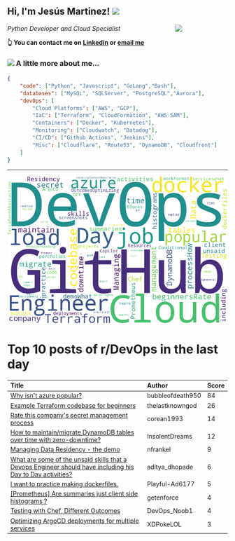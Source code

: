 <!--
**jmartinezl/jmartinezl** is a ✨ _special_ ✨ repository because its `README.md` (this file) appears on your GitHub profile.

Here are some ideas to get you started:

- 🔭 I’m currently working on ...
- 🌱 I’m currently learning ...
- 👯 I’m looking to collaborate on ...
- 🤔 I’m looking for help with ...
- 💬 Ask me about ...
- 📫 How to reach me: ...
- 😄 Pronouns: ...
- ⚡ Fun fact: ...
-->

<h2>Hi, I'm Jesús Martinez! <img src="https://media.giphy.com/media/WUlplcMpOCEmTGBtBW/giphy.gif" width="30"> </h2>
<img align='right' src="https://media.giphy.com/media/NytMLKyiaIh6VH9SPm/giphy.gif" width="120">
<p><em>Python Developer and Cloud Specialist
</em></p>

**👆 You can contact me on [Linkedin](https://www.linkedin.com/in/jes%C3%BAs-martinez-2b7b10104/) or [email me](mailto:jesus.mtz.lorenzo@gmail.com)**

### <img src="https://media.giphy.com/media/VgCDAzcKvsR6OM0uWg/giphy.gif" width="50"> A little more about me...  

```json
{
    "code": ["Python", "Javascript", "GoLang","Bash"],
    "databases": ["MySQL", "SQLServer", "PostgreSQL","Aurora"],
    "devOps": [
        "Cloud Platforms": ["AWS", "GCP"],
        "IaC": ["Terraform", "CloudFormation", "AWS SAM"],
        "Containers": ["Docker", "Kubernetes"],
        "Monitoring": ["Cloudwatch", "Datadog"],
        "CI/CD": ["Github Actions", "Jenkins"],
        "Misc": ["Cloudflare", "Route53", "DynamoDB", "Cloudfront"]
    ]
}
```
---

![Wordcloud](./cloud.png)

# Top 10 posts of r/DevOps in the last day

| Title | Author | Score |
|:---|:---|:---|
| [Why isn't azure popular?](https://www.reddit.com/r/devops/comments/13o0gz1/why_isnt_azure_popular/) | bubbleofdeath950 | 84 |
| [Example Terraform codebase for beginners](https://www.reddit.com/r/devops/comments/13omo0n/example_terraform_codebase_for_beginners/) | thelastknowngod | 26 |
| [Rate this company's secret management process](https://www.reddit.com/r/devops/comments/13ocfb7/rate_this_companys_secret_management_process/) | corean1993 | 14 |
| [How to maintain/migrate DynamoDB tables over time with zero-downtime?](https://www.reddit.com/r/devops/comments/13ohv11/how_to_maintainmigrate_dynamodb_tables_over_time/) | InsolentDreams | 12 |
| [Managing Data Residency - the demo](https://www.reddit.com/r/devops/comments/13o038j/managing_data_residency_the_demo/) | nfrankel | 9 |
| [What are some of the unsaid skills that a Devops Engineer should have including his Day to Day activities?](https://www.reddit.com/r/devops/comments/13o16yq/what_are_some_of_the_unsaid_skills_that_a_devops/) | aditya_dhopade | 6 |
| [I want to practice making dockerfiles.](https://www.reddit.com/r/devops/comments/13on73b/i_want_to_practice_making_dockerfiles/) | Playful-Ad6177 | 5 |
| [[Prometheus] Are summaries just client side histograms ?](https://www.reddit.com/r/devops/comments/13ol4dl/prometheus_are_summaries_just_client_side/) | getenforce | 4 |
| [Testing with Chef, Different Outcomes](https://www.reddit.com/r/devops/comments/13o3ygg/testing_with_chef_different_outcomes/) | DevOps_Noob1 | 4 |
| [Optimizing ArgoCD deployments for multiple services](https://www.reddit.com/r/devops/comments/13oehim/optimizing_argocd_deployments_for_multiple/) | XDPokeLOL | 3 |
